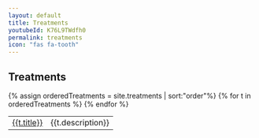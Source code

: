 ```yaml
---
layout: default
title: Treatments
youtubeId: K76L9TWdfh0
permalink: treatments
icon: "fas fa-tooth"
---
```

## Treatments


<table class="table table-striped">
<tbody>
{% assign orderedTreatments = site.treatments | sort:"order"%}
{% for t in orderedTreatments %}
  <tr>
    <td><a href="{{t.url}}">{{t.title}}</a></td>
    <td>{{t.description}}</td>
  </tr>
{% endfor %}
</tbody>
</table>

